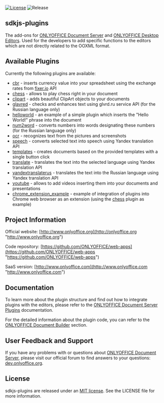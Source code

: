 [![License](https://img.shields.io/badge/License-MIT-green.svg?style=flat)](https://opensource.org/licenses/MIT)    ![Release](https://img.shields.io/badge/Release-v4.1.2-blue.svg?style=flat)

## sdkjs-plugins

The add-ons for [ONLYOFFICE Document Server][2] and [ONLYOFFICE Desktop Editors][3]. Used for the developers to add specific functions to the editors which are not directly related to the OOXML format.

## Available Plugins

Currently the following plugins are available:

* [cbr][4] - inserts currency value into your spreadsheet using the exchange rates from [fixer.io][17] API
* [chess][5] - allows to play chess right in your document
* [clipart][6] - adds beautiful ClipArt objects to your documents
* [glavred][7] - checks and enhances text using glvrd.ru service API (for the Russian language only)
* [helloworld][8] - an example of a simple plugin which inserts the "Hello World!" phrase into the document
* [num2word][9] - converts numbers into words designating these numbers (for the Russian language only)
* [ocr][10] - recognizes text from the pictures and screenshots
* [speech][11] - converts selected text into speech using Yandex translation API
* [templates][12] - creates documents based on the provided templates with a single button click
* [translate][13] - translates the text into the selected language using Yandex translation API
* [yandextranslaterus][14] - translates the text into the Russian language using Yandex translation API
* [youtube][15] - allows to add videos inserting them into your documents and presentations
* [chrome_extension_example][16] - example of integration of plugins into Chrome web browser as an extension (using the [chess][5] plugin as example)

## Project Information

Official website: [http://www.onlyoffice.org](http://onlyoffice.org "http://www.onlyoffice.org")

Code repository: [https://github.com/ONLYOFFICE/web-apps](https://github.com/ONLYOFFICE/web-apps "https://github.com/ONLYOFFICE/web-apps")

SaaS version: [http://www.onlyoffice.com](http://www.onlyoffice.com "http://www.onlyoffice.com")

## Documentation

To learn more about the plugin structure and find out how to integrate plugins with the editors, please refer to the [ONLYOFFICE Document Server Plugins](https://api.onlyoffice.com/plugin/basic "https://api.onlyoffice.com/plugin/basic") documentation.

For the detailed information about the plugin code, you can refer to the [ONLYOFFICE Document Builder](https://helpcenter.onlyoffice.com/developers/document-builder/index.aspx "https://helpcenter.onlyoffice.com/developers/document-builder/index.aspx") section.

## User Feedback and Support

If you have any problems with or questions about [ONLYOFFICE Document Server][2], please visit our official forum to find answers to your questions: [dev.onlyoffice.org][1].

  [1]: http://dev.onlyoffice.org
  [2]: https://github.com/ONLYOFFICE/DocumentServer
  [3]: https://github.com/ONLYOFFICE/DesktopEditors
  [4]: cbr
  [5]: chess
  [6]: clipart
  [7]: glavred
  [8]: helloworld
  [9]: num2word
  [10]: ocr
  [11]: speech
  [12]: templates
  [13]: translate
  [14]: yandextranslaterus
  [15]: youtube
  [16]: chrome_extension_example
  [17]: https://github.com/hakanensari/fixer-io
  
## License

sdkjs-plugins are released under an [MIT license](https://opensource.org/licenses/MIT). See the LICENSE file for more information.
